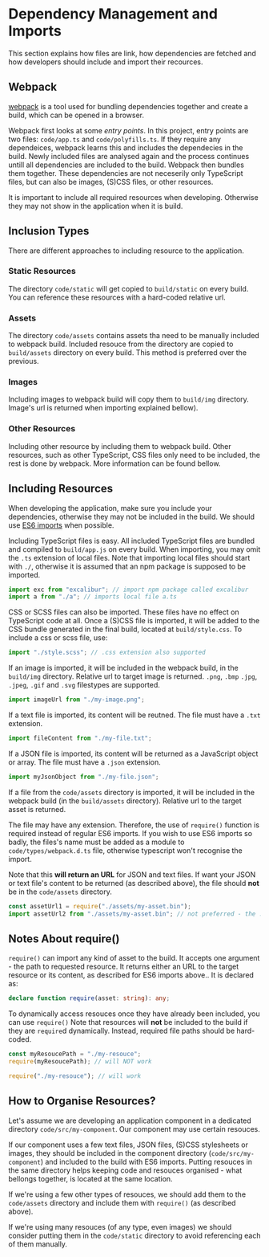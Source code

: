 # Dependency Management and Imports

This section explains how files are link, how dependencies are fetched and how developers should include and import their recources.

## Webpack 

[webpack](https://webpack.js.org/) is a tool used for bundling dependencies together and create a build, which can be opened in a browser.

Webpack first looks at some _entry points_. In this project, entry points are two files: `code/app.ts` and `code/polyfills.ts`. If they require any dependeices, webpack learns this and includes the dependecies in the build. Newly included files are analysed again and the process continues untill all dependencies are included to the build. Webpack then bundles them together. These dependencies are not neceserily only TypeScript files, but can also be images, (S)CSS files, or other resources.

It is important to include all required resources when developing. Otherwise they may not show in the application when it is build.

## Inclusion Types

There are different approaches to including resource to the application.

### Static Resources

The directory `code/static` will get copied to `build/static` on every build. You can reference these resources with a hard-coded relative url.

### Assets

The directory `code/assets` contains assets tha need to be manually included to webpack build. Included resouce from the directory are copied to `build/assets` directory on every build. This method is preferred over the previous.

### Images

Including images to webpack build will copy them to `build/img` directory. Image's url is returned when importing explained bellow).

### Other Resources

Including other resource by including them to webpack build. Other resources, such as other TypeScript, CSS files only need to be included, the rest is done by webpack. More information can be found bellow.

## Including Resources

When developing the application, make sure you include your dependencies, otherwise they may not be included in the build. We should use [ES6 imports](https://developer.mozilla.org/en-US/docs/Web/JavaScript/Reference/Statements/import) when possible.

Including TypeScript files is easy. All included TypeScript files are bundled and compiled to `build/app.js` on every build. When importing, you may omit the `.ts` extension of local files. Note that importing local files should start with `./`, otherwise it is assumed that an npm package is supposed to be imported.

```typescript
import exc from "excalibur"; // import npm package called excalibur
import a from "./a"; // imports local file a.ts
```

CSS or SCSS files can also be imported. These files have no effect on TypeScript code at all. Once a (S)CSS file is imported, it will be added to the CSS bundle generated in the final build, located at `build/style.css`. To include a css or scss file, use:

```typescript
import "./style.scss"; // .css extension also supported
```

If an image is imported, it will be included in the webpack build, in the `build/img` directory. Relative url to target image is returned. `.png`, `.bmp` `.jpg`, `.jpeg`, `.gif` and `.svg` filestypes are supported.

```typescript
import imageUrl from "./my-image.png";
```

If a text file is imported, its content will be reutned. The file must have a `.txt` extension.

```typescript
import fileContent from "./my-file.txt";
```

If a JSON file is imported, its content will be returned as a JavaScript object or array. The file must have a `.json` extension.

```typescript
import myJsonObject from "./my-file.json";
```

If a file from the `code/assets` directory is imported, it will be included in the webpack build (in the `build/assets` directory). Relative url to the target asset is returned.

The file may have any extension. Therefore, the use of `require()` function is required instead of regular ES6 imports. If you wish to use ES6 imports so badly, the files's name must be added as a module to `code/types/webpack.d.ts` file, otherwise typescript won't recognise the import.

Note that this **will return an URL** for JSON and text files. If want your JSON or text file's content to be returned (as described above), the file should **not** be in the `code/assets` directory.

```typescript
const assetUrl1 = require("./assets/my-asset.bin");
import assetUrl2 from "./assets/my-asset.bin"; // not preferred - the .bin extension must be added to code/types/webpack.d.ts
```

## Notes About require()

`require()` can import any kind of asset to the build. It accepts one argument - the path to requested resource. It returns either an URL to the target resource or its content, as described for ES6 imports above.. It is declared as:

```typescript
declare function require(asset: string): any;
```

To dynamically access resouces once they have already been included, you can use `require()` Note that resources will **not** be included to the build if they are `require`d dynamically. Instead, required file paths should be hard-coded.

```typescript
const myResoucePath = "./my-resouce";
require(myResoucePath); // will NOT work

require("./my-resouce"); // will work
```

## How to Organise Resources?

Let's assume we are developing an application component in a dedicated directory `code/src/my-component`. Our component may use certain resouces.

If our component uses a few text files, JSON files, (S)CSS stylesheets or images, they should be included in the component directory (`code/src/my-component`) and included to the build with ES6 imports. Putting resouces in the same directory helps keeping code and resouces organised - what bellongs together, is located at the same location.

If we're using a few other types of resouces, we should add them to the `code/assets` directory and include them with `require()` (as described above).

If we're using many resouces (of any type, even images) we should consider putting them in the `code/static` directory to avoid referencing each of them manually.
